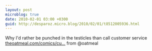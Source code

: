 ```yaml
---
layout: post
microblog: true
date: 2010-02-01 03:00 +0300
guid: http://desparoz.micro.blog/2010/02/01/t8512005936.html
---
```

Why I'd rather be punched in the testicles than call customer service [theoatmeal.com/comics/cu...](http://theoatmeal.com/comics/customer_service) from @oatmeal
